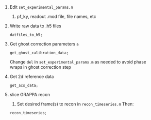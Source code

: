 
1. Edit `set_experimental_params.m` 
   1. pf_ky, readout .mod file, file names, etc

2. Write raw data to .h5 files
   ```
   datfiles_to_h5;
   ```

3. Get ghost correction parameters `a`
   ```
   get_ghost_calibration_data;
   ```
   Change `del` in `set_experimental_params.m` as needed to avoid phase wraps in ghost correction step

4. Get 2d reference data
   ```
   get_acs_data;
   ```
4. slice GRAPPA recon
   1. Set desired frame(s) to recon in `recon_timeseries.m`
   Then:
   ```
   recon_timeseries;
   ```





